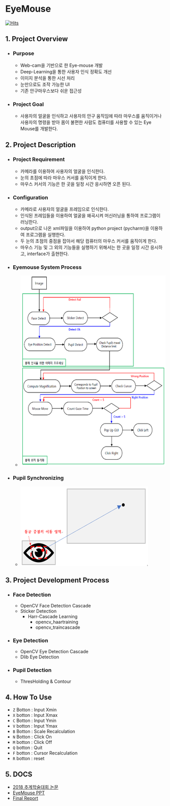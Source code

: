 # EyeMouse

[![Hits](https://hits.seeyoufarm.com/api/count/incr/badge.svg?url=https%3A%2F%2Fgithub.com%2Fkingjakeu%2FEyeMouse&count_bg=%2379C83D&title_bg=%23555555&icon=&icon_color=%23E7E7E7&title=hits&edge_flat=false)](https://hits.seeyoufarm.com)

## 1. Project Overview 
+ ### Purpose 
  * Web-cam을 기반으로 한 Eye-mouse 개발
  * Deep-Learning을 통한 사용자 인식 정확도 개선
  * 이미지 분석을 통한 시선 처리
  * 눈만으로도 조작 가능한 UI
  * 기존 안구마우스보다 쉬운 접근성

+ ### Project Goal
  - 사용자의 얼굴을 인식하고 사용자의 안구 움직임에 따라 마우스를 움직이거나 사용자의 명령을 받아 몸이 불편한 사람도 컴퓨터를 사용할 수 있는 Eye Mouse를 개발한다.

## 2. Project Description
+ ### Project Requirement
  * 카메라를 이용하여 사용자의 얼굴을 인식한다.
  *	눈의 초점에 따라 마우스 커서를 움직이게 한다.
  *	마우스 커서의 기능은 한 곳을 일정 시간 응시하면 오픈 된다.
+ ### Configuration
  * 카메라로 사용자의 얼굴을 프레임으로 인식한다.
  *	인식된 프레임들을 이용하여 얼굴을 왜곡시켜 머신러닝을 통하여 프로그램이 러닝한다.
  *	output으로 나온 xml파일을 이용하여 python project (pycharm)을 이용하여 프로그램을 실행한다.
  *	두 눈의 초점의 중점을 잡아서 해당 컴퓨터의 마우스 커서를 움직이게 한다.
  *	마우스 기능 및 그 외의 기능들을 실행하기 위해서는 한 곳을 일정 시간 응시하고, interface가 출현한다.
+ ### Eyemouse System Process
  * <img src="docs/Eyemouse_System_Process.png" width="600" height="600">
+ ### Pupil Synchronizing
  * <img src="docs/Pupil_Synchronizing.png" width="400" height="250">

## 3. Project Development Process
+ ### Face Detection
  * OpenCV Face Detection Cascade
  * Sticker Detection
    * Harr-Cascade Learning
      - opencv_haartraining
      - opencv_traincascade
+ ### Eye Detection
  * OpenCV Eye Detection Cascade
  * Dlib Eye Detection
+ ### Pupil Detection
  * ThresHolding & Contour

## 4. How To Use
* `Z` Botton : Input Xmin
* `X` botton : Input Xmax
* `C` Botton : Input Ymin
* `V` botton : Input Ymax
* `B` Botton : Scale Recalculation
* `N` Botton : Click On
* `M` botton : Click Off
* `Q` botton : Quit
* `F` botton : Cursor Recalculation
* `R` botton : reset

## 5. DOCS 
- [2018 추계학술대회 논문](docs/2018추계학술대회논문-아이마우스.pdf)
- [EyeMouse PPT](docs/EyeMousePPT.pdf)
- [Final Report](docs/FinalReport.docx)

